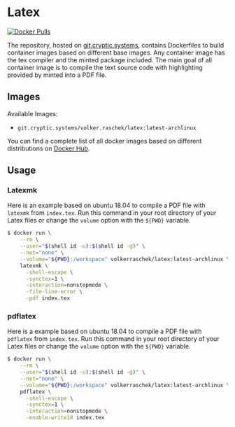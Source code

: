 # Latex

[![Docker Pulls](https://img.shields.io/docker/pulls/volkerraschek/latex)](https://hub.docker.com/r/volkerraschek/latex)

The repository, hosted on [git.cryptic.systems](https://git.cryptic.systems/volker.raschek/latex-docker), contains
Dockerfiles to build container images based on different base images. Any container image has the tex compiler and the
minted package included. The main goal of all container image is to compile the text source code with highlighting
provided by minted into a PDF file.

## Images

Available Images:

- `git.cryptic.systems/volker.raschek/latex:latest-archlinux`

You can find a complete list of all docker images based on different distributions on [Docker
Hub](https://hub.docker.com/r/volkerraschek/latex-docker/tags).

## Usage

### Latexmk

Here is an example based on ubuntu 18.04 to compile a PDF file with `latexmk` from `index.tex`. Run this command in your
root directory of your Latex files or change the `volume` option with the `${PWD}` variable.

```bash
$ docker run \
    --rm \
    --user="$(shell id -u):$(shell id -g)" \
    --net="none" \
    --volume="${PWD}:/workspace" volkerraschek/latex:latest-archlinux \
    latexmk \
      -shell-escape \
      -synctex=1 \
      -interaction=nonstopmode \
      -file-line-error \
      -pdf index.tex
```

### pdflatex

Here is a example based on ubuntu 18.04 to compile a PDF file with `pdflatex` from `index.tex`.  Run this command in
your root directory of your Latex files or change the `volume` option with the `${PWD}` variable.

```bash
$ docker run \
    --rm \
    --user="$(shell id -u):$(shell id -g)" \
    --net="none" \
    --volume="${PWD}:/workspace" volkerraschek/latex:latest-archlinux \
    pdflatex \
      -shell-escape \
      -synctex=1 \
      -interaction=nonstopmode \
      -enable-write18 index.tex
```
